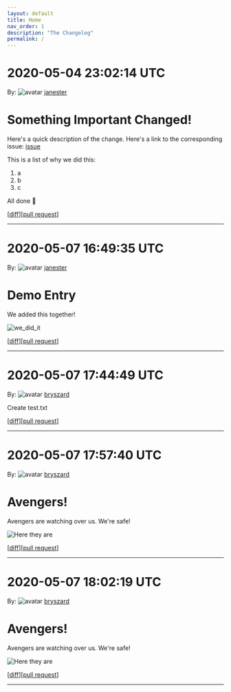 ```yaml
---
layout: default
title: Home
nav_order: 1
description: "The Changelog"
permalink: /
---
```


# 2020-05-04 23:02:14 UTC

By: ![avatar](https://avatars1.githubusercontent.com/u/3330181?v=4&s=50) [janester](https://github.com/janester)

# Something Important Changed!

Here's a quick description of the change. Here's a link to the corresponding issue: [issue]()

This is a list of why we did this:

1. a
1. b
1. c

All done 🎉

[[diff](https://github.com/githubsatelliteworkshops/webhooks-with-rest/pull/9.diff)][[pull request](https://github.com/githubsatelliteworkshops/webhooks-with-rest/pull/9)]
* * *

# 2020-05-07 16:49:35 UTC

By: ![avatar](https://avatars1.githubusercontent.com/u/3330181?v=4&s=50) [janester](https://github.com/janester)

# Demo Entry

We added this together!

![we_did_it](https://user-images.githubusercontent.com/3330181/80780711-e9343480-8b3d-11ea-8a54-ab9fe9e70f95.gif)

[[diff](https://github.com/githubsatelliteworkshops/webhooks-with-rest/pull/20.diff)][[pull request](https://github.com/githubsatelliteworkshops/webhooks-with-rest/pull/20)]
* * *
  # 2020-05-07 17:44:49 UTC

  By: ![avatar](https://avatars2.githubusercontent.com/u/12682792?v=4&s=50) [bryszard](https://github.com/bryszard)

  Create test.txt

  [[diff](https://github.com/bryszard/webhooks-with-rest/pull/1.diff)][[pull request](https://github.com/bryszard/webhooks-with-rest/pull/1)]
  * * *
  # 2020-05-07 17:57:40 UTC

  By: ![avatar](https://avatars2.githubusercontent.com/u/12682792?v=4&s=50) [bryszard](https://github.com/bryszard)

  # Avengers!

Avengers are watching over us. We're safe!

![Here they are](https://i2.wp.com/popbookownik.pl/wp-content/uploads/2019/04/avengers-endgame.png?fit=800%2C446&ssl=1)

  [[diff](https://github.com/bryszard/webhooks-with-rest/pull/2.diff)][[pull request](https://github.com/bryszard/webhooks-with-rest/pull/2)]
  * * *
# 2020-05-07 18:02:19 UTC

By: ![avatar](https://avatars2.githubusercontent.com/u/12682792?v=4&s=50) [bryszard](https://github.com/bryszard)

# Avengers!

Avengers are watching over us. We're safe!

![Here they are](https://i2.wp.com/popbookownik.pl/wp-content/uploads/2019/04/avengers-endgame.png?fit=800%2C446&ssl=1)

[[diff](https://github.com/bryszard/webhooks-with-rest/pull/2.diff)][[pull request](https://github.com/bryszard/webhooks-with-rest/pull/2)]
* * *
